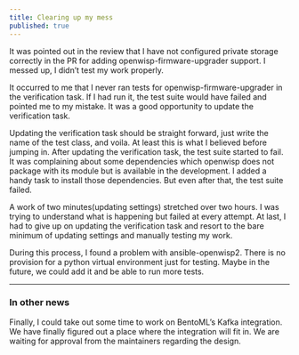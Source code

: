 ```yaml
---
title: Clearing up my mess
published: true
---
```



It was pointed out in the review that I have not configured private storage
correctly in the PR for adding openwisp-firmware-upgrader support. I messed
up, I didn’t test my work properly.

It occurred to me that I never ran tests for openwisp-firmware-upgrader in the
verification task. If I had run it, the test suite would have failed and
pointed me to my mistake. It was a good opportunity to update the verification
task.

Updating the verification task should be straight forward, just write the name
of the test class, and voila. At least this is what I believed before jumping
in. After updating the verification task, the test suite started to fail. It
was complaining about some dependencies which openwisp does not package with
its module but is available in the development. I added a handy task to install
those dependencies. But even after that, the test suite failed.

A work of two minutes(updating settings) stretched over two hours. I was trying
to understand what is happening but failed at every attempt. At last, I had to
give up on updating the verification task and resort to the bare minimum of
updating settings and manually testing my work.

During this process, I found a problem with ansible-openwisp2. There is no
provision for a python virtual environment just for testing. Maybe in the
future, we could add it and be able to run more tests.

-----------------

### In other news

Finally, I could take out some time to work on BentoML’s Kafka integration. We
have finally figured out a place where the integration will fit in. We are
waiting for approval from the maintainers regarding the design.
